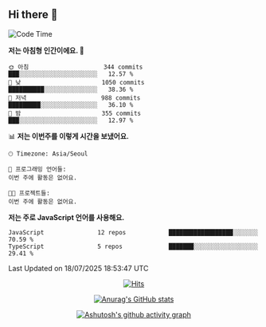## Hi there 👋

<!--
**pnh135/pnh135** is a ✨ _special_ ✨ repository because its `README.md` (this file) appears on your GitHub profile.

Here are some ideas to get you started:

- 🔭 I’m currently working on ...
- 🌱 I’m currently learning ...
- 👯 I’m looking to collaborate on ...
- 🤔 I’m looking for help with ...
- 💬 Ask me about ...
- 📫 How to reach me: ...
- 😄 Pronouns: ...
- ⚡ Fun fact: ...
-->

<!--START_SECTION:waka-->
![Code Time](http://img.shields.io/badge/Code%20Time-272%20hrs%2036%20mins-blue)

**저는 아침형 인간이에요. 🐤** 

```text
🌞 아침                     344 commits         ███░░░░░░░░░░░░░░░░░░░░░░   12.57 % 
🌆 낮　                     1050 commits        ██████████░░░░░░░░░░░░░░░   38.36 % 
🌃 저녁                     988 commits         █████████░░░░░░░░░░░░░░░░   36.10 % 
🌙 밤　                     355 commits         ███░░░░░░░░░░░░░░░░░░░░░░   12.97 % 
```


📊 **저는 이번주를 이렇게 시간을 보냈어요.** 

```text
🕑︎ Timezone: Asia/Seoul

💬 프로그래밍 언어들: 
이번 주에 활동은 없어요.

🐱‍💻 프로젝트들: 
이번 주에 활동은 없어요.
```

**저는 주로 JavaScript 언어를 사용해요.** 

```text
JavaScript               12 repos            ██████████████████░░░░░░░   70.59 % 
TypeScript               5 repos             ███████░░░░░░░░░░░░░░░░░░   29.41 % 
```




 Last Updated on 18/07/2025 18:53:47 UTC
<!--END_SECTION:waka-->

  <div align=center>
	
  [![Hits](https://hits.seeyoufarm.com/api/count/incr/badge.svg?url=https%3A%2F%2Fgithub.com%2Fpnh135&count_bg=%2379C83D&title_bg=%23555555&icon=&icon_color=%23E7E7E7&title=hits&edge_flat=false)](https://hits.seeyoufarm.com) 
	
  </div>

<div align=center>
	
[![Anurag's GitHub stats](https://github-readme-stats.vercel.app/api?username=pnh135&show_icons=true&theme=radical)](https://github.com/anuraghazra/github-readme-stats)

</div>

<div align=center>
	
[![Ashutosh's github activity graph](https://github-readme-activity-graph.vercel.app/graph?username=pnh135&theme=merko)](https://github.com/ashutosh00710/github-readme-activity-graph)

</div>
